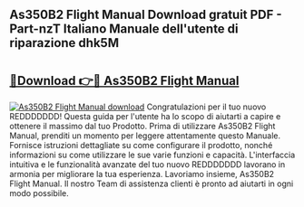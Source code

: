 ## As350B2 Flight Manual Download gratuit PDF - Part-nzT Italiano Manuale dell'utente di riparazione dhk5M

# <h2><a href="http://dfdvxa3.blite.top/?on=As350B2+Flight+Manual">🔗Download 👉🔴 As350B2 Flight Manual</a></h2>

[![As350B2 Flight Manual download](https://i.imgur.com/lujVjoI.png)](http://dfdvxa3.blite.top/?on=As350B2+Flight+Manual)
Congratulazioni per il tuo nuovo REDDDDDDD! Questa guida per l'utente ha lo scopo di aiutarti a capire e ottenere il massimo dal tuo Prodotto. Prima di utilizzare As350B2 Flight Manual, prenditi un momento per leggere attentamente questo Manuale. Fornisce istruzioni dettagliate su come configurare il prodotto, nonché informazioni su come utilizzare le sue varie funzioni e capacità. L'interfaccia intuitiva e le funzionalità avanzate del tuo nuovo REDDDDDDD lavorano in armonia per migliorare la tua esperienza. Lavoriamo insieme, As350B2 Flight Manual. Il nostro Team di assistenza clienti è pronto ad aiutarti in ogni modo possibile.

